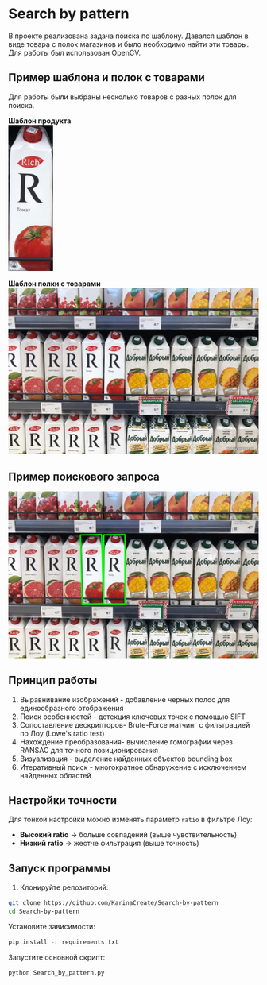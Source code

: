 # Search by pattern
В проекте реализована задача поиска по шаблону. Давался шаблон в виде товара с полок магазинов и было необходимо найти эти товары. Для работы был использован OpenCV.

## Пример шаблона и полок с товарами
Для работы были выбраны несколько товаров с разных полок для поиска.

<b>Шаблон продукта</b><br>
[<img src="template/template_6.jpg" width="90"/>](template/template_6.jpg)

<b>Шаблон полки с товарами</b><br>
[<img src="train/train_6.jpg" alt="Шаблон для поиска" width="700"/>](train/train_6.jpg)

## Пример поискового запроса
[<img src="results/tomato_juice.jpg" alt="Шаблон для поиска" width="700"/>](results/tomato_juice.jpg)

## Принцип работы
1. Выравнивание изображений - добавление черных полос для единообразного отображения
2. Поиск особенностей - детекция ключевых точек с помощью SIFT
3. Сопоставление дескрипторов- Brute-Force матчинг с фильтрацией по Лоу (Lowe's ratio test)
4. Нахождение преобразования- вычисление гомографии через RANSAC для точного позиционирования
5. Визуализация - выделение найденных объектов bounding box
6. Итеративный поиск - многократное обнаружение с исключением найденных областей

## Настройки точности
Для тонкой настройки можно изменять параметр `ratio` в фильтре Лоу:
- **Высокий ratio** → больше совпадений (выше чувствительность)
- **Низкий ratio** → жестче фильтрация (выше точность)

## Запуск программы

1. Клонируйте репозиторий:
```bash
git clone https://github.com/KarinaCreate/Search-by-pattern
cd Search-by-pattern
```

Установите зависимости:
```bash
pip install -r requirements.txt
```

Запустите основной скрипт:
```bash
python Search_by_pattern.py
```
